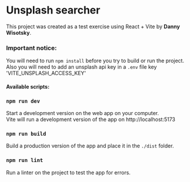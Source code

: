 # Unsplash searcher
This project was created as a test exercise using React + Vite by **Danny Wisotsky**.

### Important notice:
You will need to run `npm install`
before you try to build or run the project.\
Also you will need to add an unsplash api key in a `.env` file key 'VITE_UNSPLASH_ACCESS_KEY'

#### Available scripts:

### `npm run dev`

Start a development version on the web app on your computer.\
Vite will run a development version of the app on http://localhost:5173

### `npm run build`

Build a production version of the app and place it in the `./dist` folder.

### `npm run lint`

Run a linter on the project to test the app for errors.
